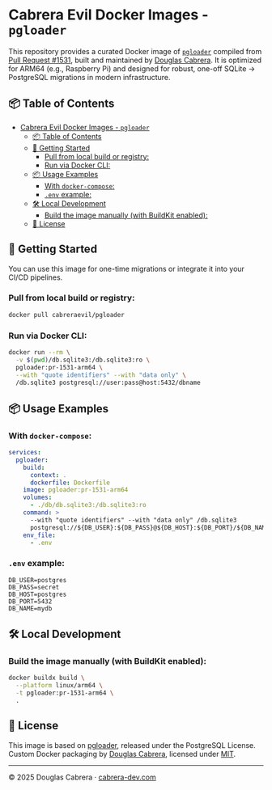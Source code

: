 # Cabrera Evil Docker Images - `pgloader`

This repository provides a curated Docker image of [`pgloader`](https://github.com/dimitri/pgloader) compiled from [Pull Request #1531](https://github.com/dimitri/pgloader/pull/1531), built and maintained by [Douglas Cabrera](https://cabrera-dev.com). It is optimized for ARM64 (e.g., Raspberry Pi) and designed for robust, one-off SQLite → PostgreSQL migrations in modern infrastructure.

## 📦 Table of Contents

- [Cabrera Evil Docker Images - `pgloader`](#cabrera-evil-docker-images---pgloader)
  - [📦 Table of Contents](#-table-of-contents)
  - [🚀 Getting Started](#-getting-started)
    - [Pull from local build or registry:](#pull-from-local-build-or-registry)
    - [Run via Docker CLI:](#run-via-docker-cli)
  - [📦 Usage Examples](#-usage-examples)
    - [With `docker-compose`:](#with-docker-compose)
    - [`.env` example:](#env-example)
  - [🛠️ Local Development](#️-local-development)
    - [Build the image manually (with BuildKit enabled):](#build-the-image-manually-with-buildkit-enabled)
  - [📄 License](#-license)

## 🚀 Getting Started

You can use this image for one-time migrations or integrate it into your CI/CD pipelines.

### Pull from local build or registry:

```bash
docker pull cabreraevil/pgloader
```

### Run via Docker CLI:

```bash
docker run --rm \
  -v $(pwd)/db.sqlite3:/db.sqlite3:ro \
  pgloader:pr-1531-arm64 \
  --with "quote identifiers" --with "data only" \
  /db.sqlite3 postgresql://user:pass@host:5432/dbname
```

## 📦 Usage Examples

### With `docker-compose`:

```yaml
services:
  pgloader:
    build:
      context: .
      dockerfile: Dockerfile
    image: pgloader:pr-1531-arm64
    volumes:
      - ./db/db.sqlite3:/db.sqlite3:ro
    command: >
      --with "quote identifiers" --with "data only" /db.sqlite3
      postgresql://${DB_USER}:${DB_PASS}@${DB_HOST}:${DB_PORT}/${DB_NAME}
    env_file:
      - .env
```

### `.env` example:

```env
DB_USER=postgres
DB_PASS=secret
DB_HOST=postgres
DB_PORT=5432
DB_NAME=mydb
```

## 🛠️ Local Development

### Build the image manually (with BuildKit enabled):

```bash
docker buildx build \
  --platform linux/arm64 \
  -t pgloader:pr-1531-arm64 \
  .
```

## 📄 License

This image is based on [pgloader](https://github.com/dimitri/pgloader), released under the PostgreSQL License. Custom Docker packaging by [Douglas Cabrera](https://cabrera-dev.com), licensed under [MIT](LICENSE).

---

© 2025 Douglas Cabrera · [cabrera-dev.com](https://cabrera-dev.com)
